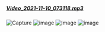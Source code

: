 ##### [Video_2021-11-10_073118.mp3](https://lms-vnedu-2104403236.github.io/20211110/Video_2021-11-10_073118.mp3)
![Capture](https://user-images.githubusercontent.com/75318518/141035722-dc12a144-5485-4776-9d2c-89762df7a3fc.PNG)
![image](https://user-images.githubusercontent.com/75318518/141036044-68c8db55-7b21-4f1f-8660-18b191319e58.png)
![image](https://user-images.githubusercontent.com/75318518/141037035-c493e74f-4dda-4e23-b2b0-97f27628809b.png)
![image](https://user-images.githubusercontent.com/75318518/141037612-8fb37356-e13d-426f-8aa8-8c971a32ea16.png)
